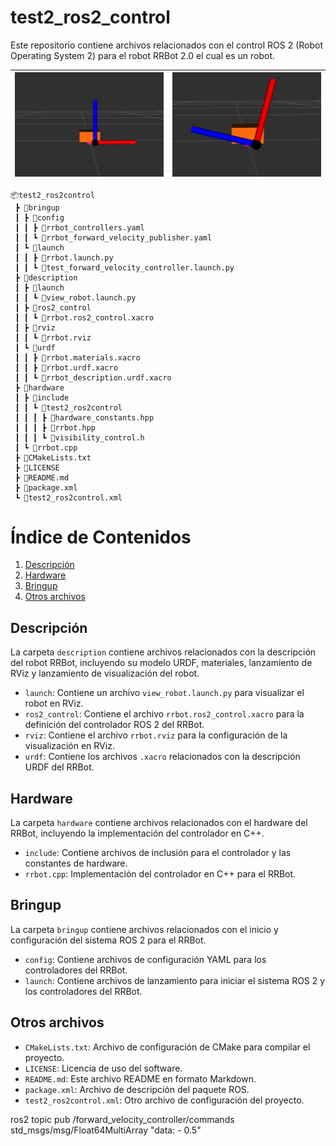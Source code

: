 # test2_ros2_control

Este repositorio contiene archivos relacionados con el control ROS 2 (Robot Operating System 2) para el robot RRBot 2.0 el cual es un robot.

| ![alt text](docs/RRBot_Inicial.png) | ![alt text](docs/RRBot_Secuencia.png) |
| ----------------------------------- | ------------------------------------- |

```
📦test2_ros2control
 ┣ 📂bringup
 ┃ ┣ 📂config
 ┃ ┃ ┣ 📜rrbot_controllers.yaml
 ┃ ┃ ┗ 📜rrbot_forward_velocity_publisher.yaml
 ┃ ┗ 📂launch
 ┃ ┃ ┣ 📜rrbot.launch.py
 ┃ ┃ ┗ 📜test_forward_velocity_controller.launch.py
 ┣ 📂description
 ┃ ┣ 📂launch
 ┃ ┃ ┗ 📜view_robot.launch.py
 ┃ ┣ 📂ros2_control
 ┃ ┃ ┗ 📜rrbot.ros2_control.xacro
 ┃ ┣ 📂rviz
 ┃ ┃ ┗ 📜rrbot.rviz
 ┃ ┗ 📂urdf
 ┃ ┃ ┣ 📜rrbot.materials.xacro
 ┃ ┃ ┣ 📜rrbot.urdf.xacro
 ┃ ┃ ┗ 📜rrbot_description.urdf.xacro
 ┣ 📂hardware
 ┃ ┣ 📂include
 ┃ ┃ ┗ 📂test2_ros2control
 ┃ ┃ ┃ ┣ 📜hardware_constants.hpp
 ┃ ┃ ┃ ┣ 📜rrbot.hpp
 ┃ ┃ ┃ ┗ 📜visibility_control.h
 ┃ ┗ 📜rrbot.cpp
 ┣ 📜CMakeLists.txt
 ┣ 📜LICENSE
 ┣ 📜README.md
 ┣ 📜package.xml
 ┗ 📜test2_ros2control.xml
```

# Índice de Contenidos

1. [Descripción](#descripción)
2. [Hardware](#hardware)
3. [Bringup](#bringup)
4. [Otros archivos](#otros-archivos)

## Descripción

La carpeta `description` contiene archivos relacionados con la descripción del robot RRBot, incluyendo su modelo URDF, materiales, lanzamiento de RViz y lanzamiento de visualización del robot.

- `launch`: Contiene un archivo `view_robot.launch.py` para visualizar el robot en RViz.
- `ros2_control`: Contiene el archivo `rrbot.ros2_control.xacro` para la definición del controlador ROS 2 del RRBot.
- `rviz`: Contiene el archivo `rrbot.rviz` para la configuración de la visualización en RViz.
- `urdf`: Contiene los archivos `.xacro` relacionados con la descripción URDF del RRBot.

## Hardware

La carpeta `hardware` contiene archivos relacionados con el hardware del RRBot, incluyendo la implementación del controlador en C++.

- `include`: Contiene archivos de inclusión para el controlador y las constantes de hardware.
- `rrbot.cpp`: Implementación del controlador en C++ para el RRBot.

## Bringup

La carpeta `bringup` contiene archivos relacionados con el inicio y configuración del sistema ROS 2 para el RRBot.

- `config`: Contiene archivos de configuración YAML para los controladores del RRBot.
- `launch`: Contiene archivos de lanzamiento para iniciar el sistema ROS 2 y los controladores del RRBot.

## Otros archivos

- `CMakeLists.txt`: Archivo de configuración de CMake para compilar el proyecto.
- `LICENSE`: Licencia de uso del software.
- `README.md`: Este archivo README en formato Markdown.
- `package.xml`: Archivo de descripción del paquete ROS.
- `test2_ros2control.xml`: Otro archivo de configuración del proyecto.

ros2 topic pub /forward_velocity_controller/commands std_msgs/msg/Float64MultiArray "data: - 0.5"
